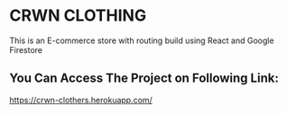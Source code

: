 # CRWN CLOTHING

This is an E-commerce store with routing build using React and Google Firestore


## You Can Access The Project on Following Link:

https://crwn-clothers.herokuapp.com/